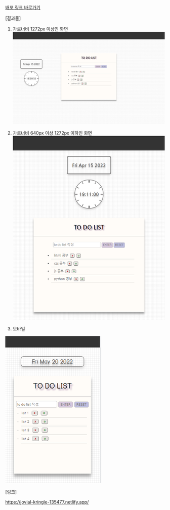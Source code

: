 
[배포 링크 바로가기](https://jovial-kringle-135477.netlify.app/)

[결과물]

1. 가로너비 1272px 이상인 화면
![default](./images/result1.PNG)



2. 가로너비 640px 이상 1272px 이하인 화면
![default](./images/result2.PNG)



3. 모바일

![default](./images/mobile.PNG)










[링크]

https://jovial-kringle-135477.netlify.app/
